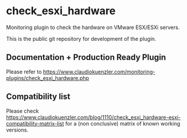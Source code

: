 check_esxi_hardware
=========

Monitoring plugin to check the hardware on VMware ESX/ESXi servers.

This is the public git repository for development of the plugin. 


Documentation + Production Ready Plugin
-------------
Please refer to https://www.claudiokuenzler.com/monitoring-plugins/check_esxi_hardware.php 

Compatibility list
-------------
Please check https://www.claudiokuenzler.com/blog/1110/check_esxi_hardware-esxi-compatibility-matrix-list for a (non conclusive) matrix of known working versions.
